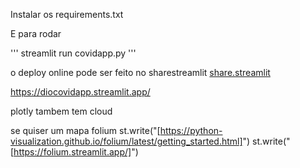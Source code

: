 
Instalar os requirements.txt

E para rodar

'''
streamlit run covidapp.py
'''

o deploy online pode ser feito
no sharestreamlit
[share.streamlit](https://share.streamlit.io/)

https://diocovidapp.streamlit.app/

plotly tambem tem cloud

se quiser um mapa folium
st.write("[https://python-visualization.github.io/folium/latest/getting_started.html]")
st.write("[https://folium.streamlit.app/]")
